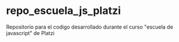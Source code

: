 # repo_escuela_js_platzi
Repositorio para el codigo desarrollado durante el curso "escuela de javascript" de Platzi
